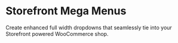Storefront Mega Menus
==================

Create enhanced full width dropdowns that seamlessly tie into your Storefront powered WooCommerce shop.